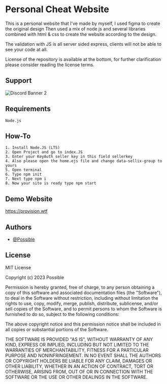 
# Personal Cheat Website
This is a personal website that I've made by myself, I used figma to create the original design
Then used a mix of node js and several libraries combined with html & css to create the website according to the design. 


The validation with JS is all server sided express, clients will not be able to see your code at all. 

License of the repository is available at the bottom, for further clarification please consider reading the license terms.


## Support

![Discord Banner 2](https://discordapp.com/api/guilds/1047695181383737374/widget.png?style=banner2)

## Requirements

`Node.js`




## How-To

```
1. Install Node.JS (LTS)
2. Open Project and go to index.JS
3. Enter your KeyAuth seller key in this field sellerkey
4. Also please open the home.ejs file and change data-sellix-group to yours
5. Open terminal
6. Type npm init
7. Next type npm i
8. Now your site is ready type npm start
```

## Demo Website

https://provision.wtf


## Authors

- [@Possible](https://www.github.com/Possbl)


## License

MIT License

Copyright (c) 2023 Possible

Permission is hereby granted, free of charge, to any person obtaining a copy
of this software and associated documentation files (the "Software"), to deal
in the Software without restriction, including without limitation the rights
to use, copy, modify, merge, publish, distribute, sublicense, and/or sell
copies of the Software, and to permit persons to whom the Software is
furnished to do so, subject to the following conditions:

The above copyright notice and this permission notice shall be included in all
copies or substantial portions of the Software.

THE SOFTWARE IS PROVIDED "AS IS", WITHOUT WARRANTY OF ANY KIND, EXPRESS OR
IMPLIED, INCLUDING BUT NOT LIMITED TO THE WARRANTIES OF MERCHANTABILITY,
FITNESS FOR A PARTICULAR PURPOSE AND NONINFRINGEMENT. IN NO EVENT SHALL THE
AUTHORS OR COPYRIGHT HOLDERS BE LIABLE FOR ANY CLAIM, DAMAGES OR OTHER
LIABILITY, WHETHER IN AN ACTION OF CONTRACT, TORT OR OTHERWISE, ARISING FROM,
OUT OF OR IN CONNECTION WITH THE SOFTWARE OR THE USE OR OTHER DEALINGS IN THE
SOFTWARE.

